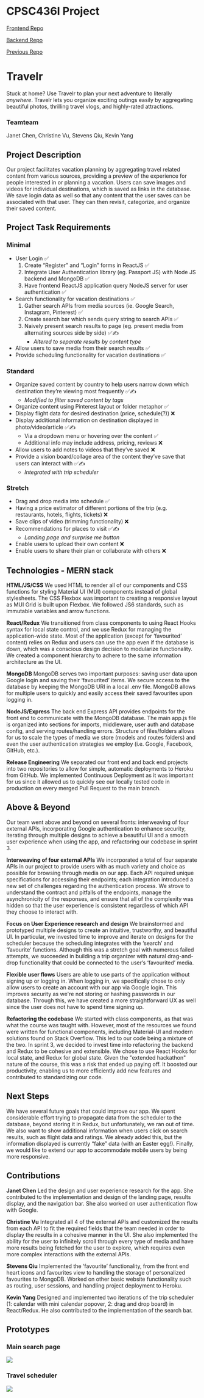 
# CPSC436I Project
[Frontend Repo](https://github.com/CPSC436I/travelr)

[Backend Repo](https://github.com/CPSC436I/CPSC436I-Project-API)

[Previous Repo](https://github.com/janet-chen/CPSC436I-project)

# Travelr
Stuck at home? Use Travelr to plan your next adventure to literally _anywhere_. Travelr lets you organize exciting outings easily by aggregating beautiful photos, thrilling travel vlogs, and highly-rated attractions. 


### Teamteam
Janet Chen, Christine Vu, Stevens Qiu, Kevin Yang

## Project Description

Our project facilitates vacation planning by aggregating travel related content from various sources, providing a preview of the experience for people interested in or planning a vacation. Users can save images and videos for individual destinations, which is saved as links in the database. We save login data as well so that any content that the user saves can be associated with that user. They can then revisit, categorize, and organize their saved content.

## Project Task Requirements
### Minimal
 - User Login &#9989;
	1. Create “Register” and “Login” forms in ReactJS &#9989;
    2. Integrate User Authentication library (eg. Passport JS) with Node JS backend and MongoDB &#9989;
    3. Have frontend ReactJS application query NodeJS server for user authentication &#9989;
 -  Search functionality for vacation destinations &#9989;
    1. Gather search APIs from media sources (ie. Google Search, Instagram, Pinterest) &#9989;
    2. Create search bar which sends query string to search APIs &#9989;
    3. Naively present search results to page (eg. present media from alternating sources side by side) &#9989;&#x270D;
	    - *Altered to separate results by content type* 
 - Allow users to save media from their search results &#9989;
 - Provide scheduling functionality for vacation destinations &#9989;
### Standard
 - Organize saved content by country to help users narrow down which destination they’re viewing most frequently &#9989;&#x270D;
	 - *Modified to filter saved content by tags*
 - Organize content using Pinterest layout or folder metaphor &#9989;
 - Display flight data for desired destination (price, schedule(?)) &#10060;
 - Display additional information on destination displayed in photo/video/article &#9989;&#x270D;
	 - Via a dropdown menu or hovering over the content &#9989;
	 - Additional info may include address, pricing, reviews &#10060;
 - Allow users to add notes to videos that they’ve saved &#10060;
 - Provide a vision board/collage area of the content they’ve save that users can interact with &#9989;&#x270D;
	 - *Integrated with trip scheduler*
### Stretch
- Drag and drop media into schedule &#9989;
- Having a price estimator of different portions of the trip (e.g. restaurants, hotels, flights, tickets) &#10060;
- Save clips of video (trimming functionality) &#10060;
- Recommendations for places to visit &#9989;&#x270D;
	- *Landing page and surprise me button*
- Enable users to upload their own content &#10060;
- Enable users to share their plan or collaborate with others &#10060;

## Technologies - MERN stack

**HTML/JS/CSS**
We used HTML to render all of our components and CSS functions for styling Material UI (MUI) components instead of global stylesheets. The CSS Flexbox was important to creating a responsive layout as MUI Grid is built upon Flexbox. We followed JS6 standards, such as immutable variables and arrow functions.

**React/Redux**
We transitioned from class components to using React Hooks syntax for local state control, and we use Redux for managing the application-wide state. Most of the application (except for ‘favourited’ content) relies on Redux and users can use the app even if the database is down, which was a conscious design decision to modularize functionality. We created a component hierarchy to adhere to the same information architecture as the UI. 

**MongoDB**
MongoDB serves two important purposes: saving user data upon Google login and saving their ‘favourited’ items. We secure access to the database by keeping the MongoDB URI in a local .env file. MongoDB allows for multiple users to quickly and easily access their saved favourites upon logging in.

**NodeJS/Express**
The back end Express API provides endpoints for the front end to communicate with the MongoDB database. The main app.js file is organized into sections for imports, middleware, user auth and database config, and serving routes/handling errors. Structure of files/folders allows for us to scale the types of media we store (models and routes folders) and even the user authentication strategies we employ (i.e. Google, Facebook, GitHub, etc.).

**Release Engineering**
We separated our front end and back end projects into two repositories to allow for simple, automatic deployments to Heroku from GitHub. We implemented Continuous Deployment as it was important for us since it allowed us to quickly see our locally tested code in production on every merged Pull Request to the main branch.
## Above & Beyond
Our team went above and beyond on several fronts: interweaving of four external APIs, incorporating Google authentication to enhance security, iterating through multiple designs to achieve a beautiful UI and a smooth user experience when using the app, and refactoring our codebase in sprint 3.

**Interweaving of four external APIs**
We incorporated a total of four separate APIs in our project to provide users with as much variety and choice as possible for browsing through media on our app. Each API required unique specifications for accessing their endpoints; each integration introduced a new set of challenges regarding the authentication process. We strove to understand the contract and pitfalls of the endpoints, manage the asynchronicity of the responses, and ensure that all of the complexity was hidden so that the user experience is consistent regardless of which API they choose to interact with.

**Focus on User Experience research and design**
We brainstormed and prototyped multiple designs to create an intuitive, trustworthy, and beautiful UI. In particular, we invested time to improve and iterate on designs for the scheduler because the scheduling integrates with the ‘search’ and ‘favourite’ functions. Although this was a stretch goal with numerous failed attempts, we succeeded in building a trip organizer with natural drag-and-drop functionality that could be connected to the user’s ‘favourited’ media.

**Flexible user flows**
Users are able to use parts of the application without signing up or logging in. When logging in, we specifically chose to only allow users to create an account with our app via Google login. This improves security as we're not storing or hashing passwords in our database. Through this, we have created a more straightforward UX as well since the user does not have to spend time signing up. 

**Refactoring the codebase**
We started with class components, as that was what the course was taught with. However, most of the resources we found were written for functional components, including Material-UI and modern solutions found on Stack Overflow. This led to our code being a mixture of the two. In sprint 3, we decided to invest time into refactoring the backend and Redux to be cohesive and extensible. We chose to use React Hooks for local state, and Redux for global state. Given the "extended hackathon" nature of the course, this was a risk that ended up paying off. It boosted our productivity, enabling us to more efficiently add new features and contributed to standardizing our code.

## Next Steps
We have several future goals that could improve our app. We spent considerable effort trying to propagate data from the scheduler to the database, beyond storing it in Redux, but unfortunately, we ran out of time. We also want to show additional information when users click on search results, such as flight data and ratings. We already added this, but the information displayed is currently “fake” data (with an Easter egg!). Finally, we would like to extend our app to accommodate mobile users by being more responsive.

## Contributions
**Janet Chen**
Led the design and user experience research for the app. She contributed to the implementation and design of the landing page, results display, and the navigation bar. She also worked on user authentication flow with Google.

**Christine Vu**
Integrated all 4 of the external APIs and customized the results from each API to fit the required fields that the team needed in order to display the results in a cohesive manner in the UI. She also implemented the ability for the user to infinitely scroll through every type of media and have more results being fetched for the user to explore, which requires even more complex interactions with the external APIs.

**Stevens Qiu**
Implemented the ‘favourite’ functionality, from the front end heart icons and favourites view to handling the storage of personalized favourites to MongoDB. Worked on other basic website functionality such as routing, user sessions, and handling project deployment to Heroku.

**Kevin Yang**
Designed and implemented two iterations of the trip scheduler (1: calendar with mini calendar popover, 2: drag and drop board) in React/Redux. He also contributed to the implementation of the search bar.
## Prototypes
### Main search page
**![](https://lh4.googleusercontent.com/RRfc9FHMz9QtffcbATUEh84SBxeqOfARhj_sykS8B_ueJoiedWk1CaFNPvXe6Jct_C2h39I8OOz3Sq8lv9dwTDpBKdVZnLLIkxtWfkcQx0d837secTjCFm8PpYKfkKC0-QwIgf1C)**
### Travel scheduler
**![](https://lh5.googleusercontent.com/qt8ZCdjwkhHGtQdqMu3LYYV9IgeSIibEkVJM1DADwsxB6ID6IYBIgUwCwkxHSrDTn1-X6WTaWJDuoz3raRI-2ei18-VXBu26gg-6JqVNvnE0Xp5dbx-EINdDtC41tLy-W_FOsza4)**

